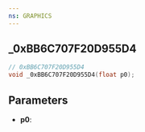 ```yaml
---
ns: GRAPHICS
---
```

## _0xBB6C707F20D955D4

```c
// 0xBB6C707F20D955D4
void _0xBB6C707F20D955D4(float p0);
```

## Parameters
* **p0**:
